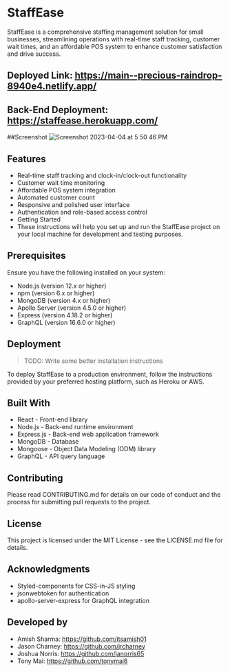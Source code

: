 # StaffEase

StaffEase is a comprehensive staffing management solution for small businesses, streamlining operations with real-time staff tracking, customer wait times, and an affordable POS system to enhance customer satisfaction and drive success.

## Deployed Link: https://main--precious-raindrop-8940e4.netlify.app/

## Back-End Deployment: https://staffease.herokuapp.com/

##Screenshot ![Screenshot 2023-04-04 at 5 50 46 PM](https://user-images.githubusercontent.com/114682284/229939391-3316c1c7-cd7c-446c-a8bc-342545401214.png)



## Features

- Real-time staff tracking and clock-in/clock-out functionality
- Customer wait time monitoring
- Affordable POS system integration
- Automated customer count
- Responsive and polished user interface
- Authentication and role-based access control
- Getting Started
- These instructions will help you set up and run the StaffEase project on your local machine for development and testing purposes.

## Prerequisites

Ensure you have the following installed on your system:

- Node.js (version 12.x or higher)
- npm (version 6.x or higher)
- MongoDB (version 4.x or higher)
- Apollo Server (version 4.5.0 or higher)
- Express (version 4.18.2 or higher)
- GraphQL (version 16.6.0 or higher)

## Deployment

> TODO: Write some better installation instructions

To deploy StaffEase to a production environment, follow the instructions provided by your preferred hosting platform, such as Heroku or AWS.

## Built With

- React - Front-end library
- Node.js - Back-end runtime environment
- Express.js - Back-end web application framework
- MongoDB - Database
- Mongoose - Object Data Modeling (ODM) library
- GraphQL - API query language

## Contributing

Please read CONTRIBUTING.md for details on our code of conduct and the process for submitting pull requests to the project.

## License

This project is licensed under the MIT License - see the LICENSE.md file for details.

## Acknowledgments

- Styled-components for CSS-in-JS styling
- jsonwebtoken for authentication
- apollo-server-express for GraphQL integration

## Developed by
- Amish Sharma: https://github.com/itsamish01
- Jason Charney: https://github.com/jrcharney
- Joshua Norris: https://github.com/janorris65
- Tony Mai: https://github.com/tonymai6
